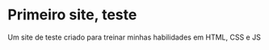 # Primeiro site, teste

Um site de teste criado para treinar minhas habilidades em HTML, CSS e JS
 
